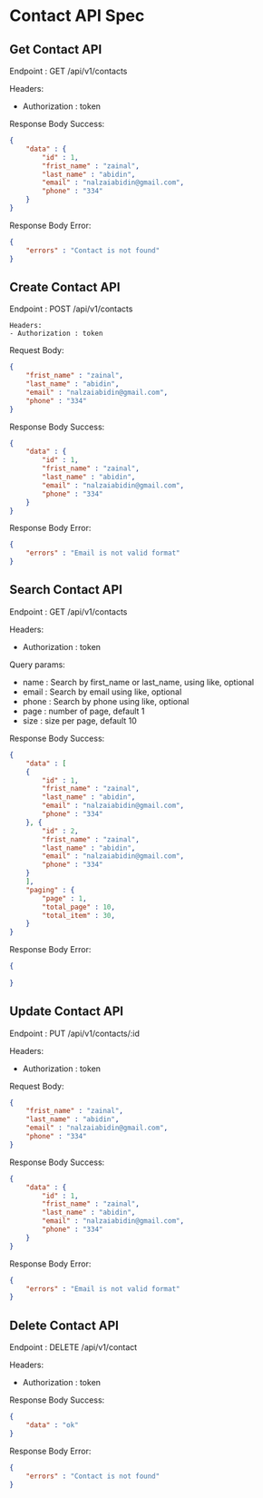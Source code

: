 # Contact API Spec

## Get Contact API
Endpoint :  GET /api/v1/contacts

Headers: 
- Authorization : token

Response Body Success:

```json
{
    "data" : {
        "id" : 1,
        "frist_name" : "zainal",
        "last_name" : "abidin",
        "email" : "nalzaiabidin@gmail.com",
        "phone" : "334"
    }
}
```

Response Body Error:

```json
{
    "errors" : "Contact is not found"
}
```
## Create Contact API
Endpoint :  POST /api/v1/contacts

    Headers: 
    - Authorization : token

Request Body:

```json
{
    "frist_name" : "zainal",
    "last_name" : "abidin",
    "email" : "nalzaiabidin@gmail.com",
    "phone" : "334"
}
```

Response Body Success:

```json
{
    "data" : {
        "id" : 1,
        "frist_name" : "zainal",
        "last_name" : "abidin",
        "email" : "nalzaiabidin@gmail.com",
        "phone" : "334"
    }
}
```

Response Body Error:

```json
{
    "errors" : "Email is not valid format"
}
```


## Search Contact API
Endpoint :  GET /api/v1/contacts

Headers: 
- Authorization : token

Query params:
- name : Search by first_name or last_name, using like, optional
- email : Search by email using like, optional
- phone : Search by phone using like, optional
- page : number of page, default 1
- size : size per page, default 10


Response Body Success:

```json
{
    "data" : [
    {
        "id" : 1,
        "frist_name" : "zainal",
        "last_name" : "abidin",
        "email" : "nalzaiabidin@gmail.com",
        "phone" : "334"
    }, {
        "id" : 2,
        "frist_name" : "zainal",
        "last_name" : "abidin",
        "email" : "nalzaiabidin@gmail.com",
        "phone" : "334"
    }
    ],
    "paging" : {
        "page" : 1,
        "total_page" : 10,
        "total_item" : 30,
    }
}
```

Response Body Error:

```json
{
    
}
```

## Update Contact API
Endpoint :  PUT /api/v1/contacts/:id

Headers: 
- Authorization : token

Request Body:

```json
{
    "frist_name" : "zainal",
    "last_name" : "abidin",
    "email" : "nalzaiabidin@gmail.com",
    "phone" : "334"
}
```

Response Body Success:

```json
{
    "data" : {
        "id" : 1,
        "frist_name" : "zainal",
        "last_name" : "abidin",
        "email" : "nalzaiabidin@gmail.com",
        "phone" : "334"
    }
}
```

Response Body Error:

```json
{
    "errors" : "Email is not valid format"
}
```

## Delete Contact API
Endpoint :  DELETE /api/v1/contact

Headers: 
- Authorization : token


Response Body Success:

```json
{
    "data" : "ok"
}
```

Response Body Error:

```json
{
    "errors" : "Contact is not found"
}
```